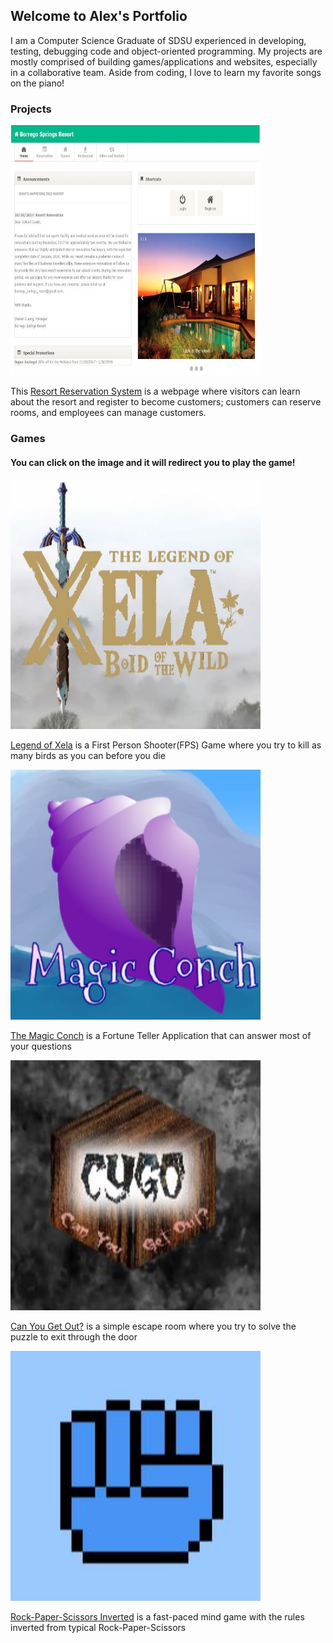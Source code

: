 ## Welcome to Alex's Portfolio

I am a Computer Science Graduate of SDSU experienced in developing, testing, debugging code and object-oriented programming. My projects are mostly comprised of building games/applications and websites, especially in a collaborative team. Aside from coding, I love to learn my favorite songs on the piano!

### Projects
<a href="https://github.com/chauduthuan/ResortReservationSystem"><img src="/images/rrs.JPG" width="400" height="400"> </a> 

This [Resort Reservation System](https://github.com/chauduthuan/ResortReservationSystem) is a webpage where visitors can learn about the resort and register to become customers; customers can reserve rooms, and employees can manage customers. 

### Games
#### You can click on the image and it will redirect you to play the game!
<a href="https://agiang96.github.io/LegendOfXela"><img src="/images/lox.JPG" width="400" height="400"> </a> 

[Legend of Xela](https://github.com/agiang96/LegendofXela) is a First Person Shooter(FPS) Game where you try to kill as many birds as you can before you die


<a href="https://agiang96.github.io/MagicConch"><img src="/images/mc.JPG" width="400" height="400"> </a> 

[The Magic Conch](https://github.com/agiang96/MagicConch) is a Fortune Teller Application that can answer most of your questions


<a href="https://agiang96.github.io/CYGO"><img src="/images/cygo.JPG" width="400" height="400"> </a> 

[Can You Get Out?](https://github.com/agiang96/CYGO) is a simple escape room where you try to solve the puzzle to exit through the door


<a href="https://agiang96.github.io/RPSI"><img src="/images/rpsi.JPG" width="400" height="400"> </a> 

[Rock-Paper-Scissors Inverted](https://github.com/agiang96/RPSInverted) is a fast-paced mind game with the rules inverted from typical Rock-Paper-Scissors

